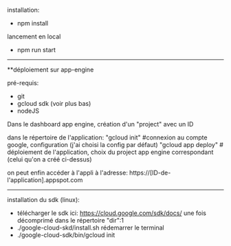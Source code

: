 installation:
- npm install

lancement en local
- npm run start

______________________________________________________________________________________

**déploiement sur app-engine

pré-requis:
- git
- gcloud sdk (voir plus bas)
- nodeJS

Dans le dashboard app engine, création d'un "project" avec un ID

dans le répertoire de l'application:
"gcloud init" #connexion au compte google, configuration (j'ai choisi la config par défaut)
"gcloud app deploy" # déploiement de l'application, choix du project app engine correspondant (celui qu'on a créé ci-dessus)

on peut enfin accéder à l'appli à l'adresse: https://[ID-de-l'application].appspot.com
______________________________________________________________________________________
installation du sdk (linux):
- télécharger le sdk ici: https://cloud.google.com/sdk/docs/
une fois décomprimé dans le répertoire "dir":1
- ./google-cloud-skd/install.sh
rédemarrer le terminal
- ./google-cloud-sdk/bin/gcloud init

